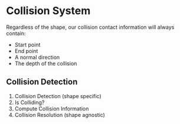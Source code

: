 # Collision System

Regardless of the shape, our collision contact information will always contain:

- Start point
- End point
- A normal direction
- The depth of the collision

## Collision Detection

1. Collision Detection (shape specific)
2. Is Colliding?
3. Compute Collision Information
4. Collision Resolution (shape agnostic)
